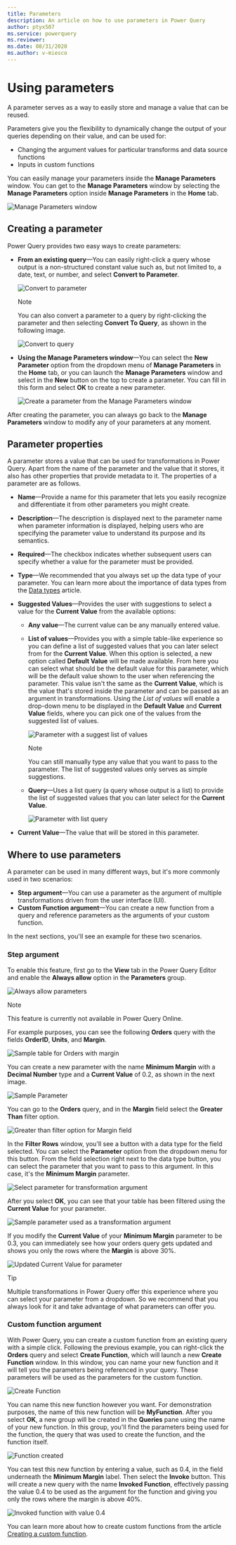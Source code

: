 ```yaml
---
title: Parameters
description: An article on how to use parameters in Power Query
author: ptyx507
ms.service: powerquery
ms.reviewer: 
ms.date: 08/31/2020
ms.author: v-miesco
---
```

# Using parameters

A parameter serves as a way to easily store and manage a value that can be reused.

Parameters give you the flexibility to dynamically change the output of your queries depending on their value, and can be used for:

* Changing the argument values for particular transforms and data source functions
* Inputs in custom functions

You can easily manage your parameters inside the **Manage Parameters** window. You can get to the **Manage Parameters** window by selecting the **Manage Parameters** option inside **Manage Parameters** in the **Home** tab.

![Manage Parameters window](images/me-parameters-manage-parameters.png)

## Creating a parameter

Power Query provides two easy ways to create parameters:

* **From an existing query**&mdash;You can easily right-click a query whose output is a non-structured constant value such as, but not limited to, a date, text, or number, and select **Convert to Parameter**. 
    
   ![Convert to parameter](images/me-parameters-convert-to-parameter.png)

   >[!NOTE]
   >You can also convert a parameter to a query by right-clicking the parameter and then selecting **Convert To Query**, as shown in the following image.
   >
   >![Convert to query](images/me-parameters-convert-to-query.png)

* **Using the Manage Parameters window**&mdash;You can select the **New Parameter** option from the dropdown menu of **Manage Parameters** in the **Home** tab, or you can launch the **Manage Parameters** window and select in the **New** button on the top to create a parameter. You can fill in this form and select **OK** to create a new parameter.

   ![Create a parameter from the Manage Parameters window](images/me-parameters-create-parameter.png)

After creating the parameter, you can always go back to the **Manage Parameters** window to modify any of your parameters at any moment.

## Parameter properties

A parameter stores a value that can be used for transformations in Power Query. Apart from the name of the parameter and the value that it stores, it also has other properties that provide metadata to it. The properties of a parameter are as follows.

* **Name**&mdash;Provide a name for this parameter that lets you easily recognize and differentiate it from other parameters you might create.
* **Description**&mdash;The description is displayed next to the parameter name when parameter information is displayed, helping users who are specifying the parameter value to understand its purpose and its semantics.
* **Required**&mdash;The checkbox indicates whether subsequent users can specify whether a value for the parameter must be provided.
* **Type**&mdash;We recommended that you always set up the data type of your parameter. You can learn more about the importance of data types from the [Data types](data-types.md) article.
* **Suggested Values**&mdash;Provides the user with suggestions to select a value for the **Current Value** from the available options:
    * **Any value**&mdash;The current value can be any manually entered value. 
    * **List of values**&mdash;Provides you with a simple table-like experience so you can define a list of suggested values that you can later select from for the **Current Value**. When this option is selected, a new option called **Default Value** will be made available. From here you can select what should be the default value for this parameter, which will be the default value shown to the user when referencing the parameter. This value isn't the same as the **Current Value**, which is the value that's stored inside the parameter and can be passed as an argument in transformations. Using the *List of values* will enable a drop-down menu to be displayed in the **Default Value** and **Current Value** fields, where you can pick one of the values from the suggested list of values.

       ![Parameter with a suggest list of values](images/me-parameters-list-of-values.png)

       >[!NOTE]
       > You can still manually type any value that you want to pass to the parameter. The list of suggested values only serves as simple suggestions.
    
    * **Query**&mdash;Uses a list query (a query whose output is a list) to provide the list of suggested values that you can later select for the **Current Value**.

       ![Parameter with list query](images/me-parameters-query.png)

* **Current Value**&mdash;The value that will be stored in this parameter.

## Where to use parameters

A parameter can be used in many different ways, but it's more commonly used in two scenarios:
* **Step argument**&mdash;You can use a parameter as the argument of multiple transformations driven from the user interface (UI).
* **Custom Function argument**&mdash;You can create a new function from a query and reference parameters as the arguments of your custom function.

In the next sections, you'll see an example for these two scenarios.

### Step argument

To enable this feature, first go to the **View** tab in the Power Query Editor and enable the **Always allow** option in the **Parameters** group.

![Always allow parameters](images/me-parameters-always-allow.png)

>[!NOTE]
>This feature is currently not available in Power Query Online.

For example purposes, you can see the following **Orders** query with the fields **OrderID**, **Units**, and **Margin**.

![Sample table for Orders with margin](images/me-parameters-step-argument-sample-table.png)

You can create a new parameter with the name **Minimum Margin** with a **Decimal Number** type and a **Current Value** of 0.2, as shown in the next image.

![Sample Parameter](images/me-parameters-step-argument-sample-parameter.png)

You can go to the **Orders** query, and in the **Margin** field select the **Greater Than** filter option.

![Greater than filter option for Margin field](images/me-parameters-step-argument-sample-parameter-greater-than.png)

In the **Filter Rows** window, you'll see a button with a data type for the field selected. You can select the **Parameter** option from the dropdown menu for this button. From the field selection right next to the data type button, you can select the parameter that you want to pass to this argument. In this case, it's the **Minimum Margin** parameter.

![Select parameter for transformation argument](images/me-parameters-step-argument-sample-parameter-select-parameter.png)

After you select **OK**, you can see that your table has been filtered using the **Current Value** for your parameter.

![Sample parameter used as a transformation argument](images/me-parameters-step-argument-sample-parameter-used.png)

If you modify the **Current Value** of your **Minimum Margin** parameter to be 0.3, you can immediately see how your orders query gets updated and shows you only the rows where the **Margin** is above 30%.

![Updated Current Value for parameter](images/me-parameters-step-argument-sample-parameter-updated.png)

>[!TIP]
> Multiple transformations in Power Query offer this experience where you can select your parameter from a dropdown. So we recommend that you always look for it and take advantage of what parameters can offer you. 

### Custom function argument

With Power Query, you can create a custom function from an existing query with a simple click. Following the previous example, you can right-click the **Orders** query and select **Create Function**, which will launch a new **Create Function** window. In this window, you can name your new function and it will tell you the parameters being referenced in your query. These parameters will be used as the parameters for the custom function.

![Create Function](images/me-parameters-create-function.png)

You can name this new function however you want. For demonstration purposes, the name of this new function will be **MyFunction**. After you select **OK**, a new group will be created in the **Queries** pane using the name of your new function. In this group, you'll find the parameters being used for the function, the query that was used to create the function, and the function itself.

![Function created](images/me-parameters-function-created.png)

You can test this new function by entering a value, such as 0.4, in the field underneath the **Minimum Margin** label. Then select the **Invoke** button. This will create a new query with the name **Invoked Function**, effectively passing the value 0.4 to be used as the argument for the function and giving you only the rows where the margin is above 40%. 

![Invoked function with value 0.4](images/me-parameters-function-invoked.png)

You can learn more about how to create custom functions from the article [Creating a custom function](custom-function.md).
